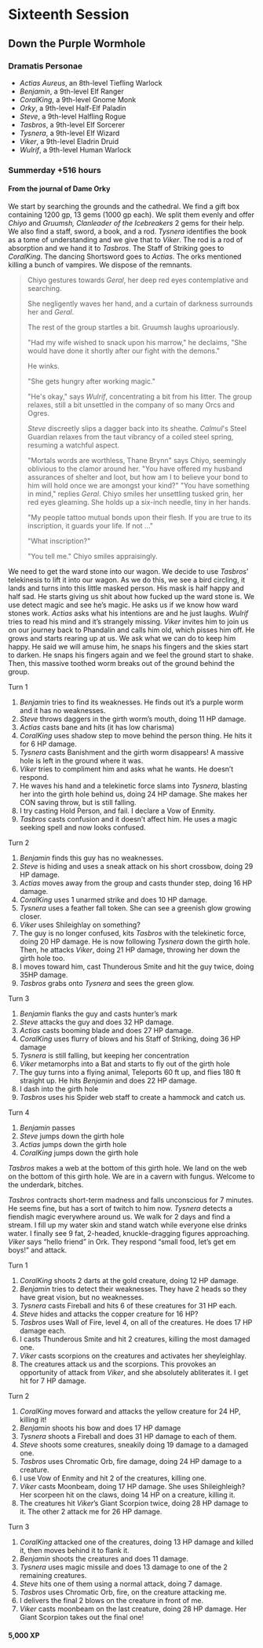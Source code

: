 # Sixteenth Session

## Down the Purple Wormhole

### Dramatis Personae

- *Actias Aureus*, an 8th-level Tiefling Warlock
- *Benjamin*, a 9th-level Elf Ranger
- *CoralKing*, a 9th-level Gnome Monk
- *Orky*, a 9th-level Half-Elf Paladin
- *Steve*, a 9th-level Halfling Rogue
- *Tasbros*, a 9th-level Elf Sorcerer
- *Tysnera*, a 9th-level Elf Wizard
- *Viker*, a 9th-level Eladrin Druid
- *Wulrif*, a 9th-level Human Warlock

### Summerday +516 hours

#### From the journal of Dame Orky

We start by searching the grounds and the cathedral. We find a gift box containing 1200 gp, 13 gems (1000 gp each). We split them evenly and offer *Chiyo* and *Gruumsh, Clanleader of the Icebreakers* 2 gems for their help. We also find a staff, sword, a book, and a rod. *Tysnera* identifies the book as a tome of understanding and we give that to *Viker*. The rod is a rod of absorption and we hand it to *Tasbros*. The Staff of Striking goes to *CoralKing*. The dancing Shortsword goes to *Actias*. The orks mentioned killing a bunch of vampires. We dispose of the remnants.

> Chiyo gestures towards *Geral*, her deep red eyes contemplative and searching.
>
> She negligently waves her hand, and a curtain of darkness surrounds her and *Geral*.
>
> The rest of the group startles a bit. Gruumsh laughs uproariously.
>
> "Had my wife wished to snack upon his marrow," he declaims, "She would have done it shortly after our fight with the demons."
>
> He winks.
>
> "She gets hungry after working magic."
>
> "He's okay," says *Wulrif*, concentrating a bit from his litter. The group relaxes, still a bit unsettled in the company of so many Orcs and Ogres.
>
> *Steve* discreetly slips a dagger back into its sheathe. *Calmul*'s Steel Guardian relaxes from the taut vibrancy of a coiled steel spring, resuming a watchful aspect.
>
> "Mortals words are worthless, Thane Brynn" says Chiyo, seemingly oblivious to the clamor around her.
"You have offered my husband assurances of shelter and loot, but how am I to believe your bond to him will hold once we are amongst your kind?"
"You have something in mind,"  replies *Geral*.
Chiyo smiles her unsettling tusked grin, her red eyes gleaming. She holds up a six-inch needle, tiny in her hands.
>
> "My people tattoo mutual bonds upon their flesh. If you are true to its inscription, it guards your life. If not ..."
>
> "What inscription?"
>
> "You tell me." Chiyo smiles appraisingly.

We need to get the ward stone into our wagon. We decide to use *Tasbros*’ telekinesis to lift it into our wagon. As we do this, we see a bird circling, it lands and turns into this little masked person. His mask is half happy and half sad. He starts giving us shit about how fucked up the ward stone is. We use detect magic and see he’s magic. He asks us if we know how ward stones work. *Actias* asks what his intentions are and he just laughs. *Wulrif* tries to read his mind and it’s strangely missing. *Viker* invites him to join us on our journey back to Phandalin and calls him old, which pisses him off. He grows and starts rearing up at us. We ask what we can do to keep him happy. He said we will amuse him, he snaps his fingers and the skies start to darken. He snaps his fingers again and we feel the ground start to shake. Then, this massive toothed worm breaks out of the ground behind the group.

Turn 1

1. *Benjamin* tries to find its weaknesses. He finds out it’s a purple worm and it has no weaknesses.
2. *Steve* throws daggers in the girth worm’s mouth, doing 11 HP damage.
3. *Actias* casts bane and hits (it has low charisma)
4. *CoralKing* uses shadow step to move behind the person thing. He hits it for 6 HP damage.
5. *Tysnera* casts Banishment and the girth worm disappears! A massive hole is left in the ground where it was.
6. *Viker* tries to compliment him and asks what he wants. He doesn’t respond.
7. He waves his hand and a telekinetic force slams into *Tysnera*, blasting her into the girth hole behind us, doing 24 HP damage. She makes her CON saving throw, but is still falling.
8. I try casting Hold Person, and fail. I declare a Vow of Enmity.
9. *Tasbros* casts confusion and it doesn’t affect him. He uses a magic seeking spell and now looks confused.

Turn 2

1. *Benjamin* finds this guy has no weaknesses.
2. *Steve* is hiding and uses a sneak attack on his short crossbow, doing 29 HP damage.
3. *Actias* moves away from the group and casts thunder step, doing 16 HP damage.
4. *CoralKing* uses 1 unarmed strike and does 10 HP damage.
5. *Tysnera* uses a feather fall token. She can see a greenish glow growing closer.
6. *Viker* uses Shileighlay on something?
7. The guy is no longer confused, kits *Tasbros* with the telekinetic force, doing 20 HP damage. He is now following *Tysnera* down the girth hole. Then, he attacks *Viker*, doing 21 HP damage, throwing her down the girth hole too.
8. I moves toward him, cast Thunderous Smite and hit the guy twice, doing 35HP damage.
9. *Tasbros* grabs onto *Tysnera* and sees the green glow.

Turn 3

1. *Benjamin* flanks the guy and casts hunter’s mark
2. *Steve* attacks the guy and does 32 HP damage.
3. *Actias* casts booming blade and does 27 HP damage.
4. *CoralKing* uses flurry of blows and his Staff of Striking, doing 36 HP damage
5. *Tysnera* is still falling, but keeping her concentration
6. *Viker* metamorphs into a Bat and starts to fly out of the girth hole
7. The guy turns into a flying animal, Teleports 60 ft up, and flies 180 ft straight up. He hits *Benjamin* and does 22 HP damage.
8. I dash into the girth hole
9. *Tasbros* uses his Spider web staff to create a hammock and catch us.

Turn 4

1. *Benjamin* passes
2. *Steve* jumps down the girth hole
3. *Actias* jumps down the girth hole
4. *CoralKing* jumps down the girth hole

*Tasbros* makes a web at the bottom of this girth hole. We land on the web on the bottom of this girth hole. We are in a cavern with fungus. Welcome to the underdark, bitches.

*Tasbros* contracts short-term madness and falls unconscious for 7 minutes. He seems fine, but has a sort of twitch to him now. *Tysnera* detects a fiendish magic everywhere around us. We walk for 2 days and find a stream. I fill up my water skin and stand watch while everyone else drinks water. I finally see 9 fat, 2-headed, knuckle-dragging figures approaching. *Viker* says “hello friend” in Ork. They respond “small food, let’s get em boys!” and attack.

Turn 1

1. *CoralKing* shoots 2 darts at the gold creature, doing 12 HP damage.
2. *Benjamin* tries to detect their weaknesses. They have 2 heads so they have great vision, but no weaknesses.
3. *Tysnera* casts Fireball and hits 6 of these creatures for 31 HP each.
4. *Steve* hides and attacks the copper creature for 16 HP?
5. *Tasbros* uses Wall of Fire, level 4, on all of the creatures.  He does 17 HP damage each.
6. I casts Thunderous Smite and hit 2 creatures, killing the most damaged one.
7. *Viker* casts scorpions on the creatures and activates her sheyleighlay.
8. The creatures attack us and the scorpions. This provokes an opportunity of attack from *Viker*, and she absolutely abliterates it. I get hit for 7 HP damage.

Turn 2

1. *CoralKing* moves forward and attacks the yellow creature for 24 HP, killing it!
2. *Benjamin* shoots his bow and does 17 HP damage
3. *Tysnera* shoots a Fireball and does 31 HP damage to each of them.
4. *Steve* shoots some creatures, sneakily doing 19 damage to a damaged one.
5. *Tasbros* uses Chromatic Orb, fire damage, doing 24 HP damage to a creature.
6. I use Vow of Enmity and hit 2 of the creatures, killing one.
7. *Viker* casts Moonbeam, doing 17 HP damage. She uses Shileighleigh? Her scorpeen hit on the claws, doing 14 HP on a creature, killing it.
8. The creatures hit *Viker*’s Giant Scorpion twice, doing 28 HP damage to it. The other 2 attack me for 26 HP damage.

Turn 3

1. *CoralKing* attacked one of the creatures, doing 13 HP damage and killed it, then moves behind it to flank it.
2. *Benjamin* shoots the creatures and does 11 damage.
3. *Tysnera* uses magic missile and does 13 damage to one of the 2 remaining creatures.
4. *Steve* hits one of them using a normal attack, doing 7 damage.
5. *Tasbros* uses Chromatic Orb, fire, on the creature attacking me.
6. I delivers the final 2 blows on the creature in front of me.
7. *Viker* casts moonbeam on the last creature, doing 28 HP damage. Her Giant Scorpion takes out the final one!

#### 5,000 XP
